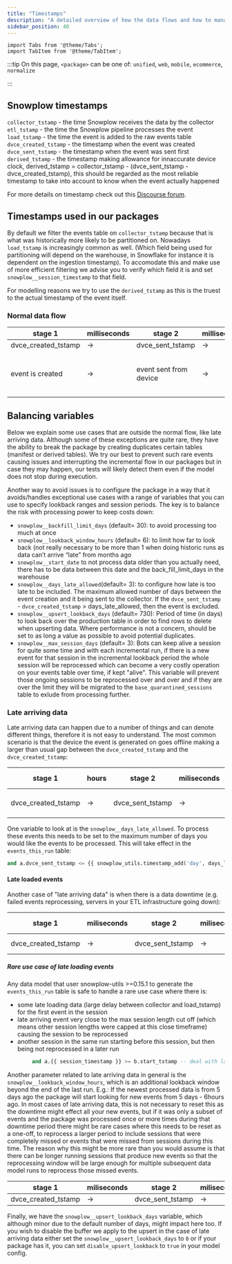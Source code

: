 ```yaml
---
title: "Timestamps"
description: "A detailed overview of how the data flows and how to manage variables for handling edge cases."
sidebar_position: 40
---
```

```mdx-code-block
import Tabs from '@theme/Tabs';
import TabItem from '@theme/TabItem';
```

:::tip
On this page, `<package>` can be one of: `unified`, `web`, `mobile`, `ecommerce`, `normalize`

:::

## Snowplow timestamps
`collector_tstamp` - the time Snowplow receives the data by the collector
`etl_tstamp` - the time the Snowplow pipeline processes the event
`load_tstamp` - the time the event is added to the raw events table
`dvce_created_tstamp` - the timestamp when the event was created
`dvce_sent_tstamp` - the timestamp when the event was sent first
`derived_tstamp` - the timestamp making allowance for innaccurate device clock, derived_tstamp = collector_tstamp - (dvce_sent_tstamp - dvce_created_tstamp), this should be regarded as the most reliable timestamp to take into account to know when the event actually happened

For more details on timestamp check out this [Discourse forum](https://discourse.snowplow.io/t/which-timestamp-is-the-best-to-see-when-an-event-occurred/538).

## Timestamps used in our packages
By default we filter the events table on `collector_tstamp` because that is what was historically more likely to be partitioned on. Nowadays `load_tstamp` is increasingly common as well. (Which field being used for partitioning will depend on the warehouse, in Snowflake for instance it is dependent on the ingestion timestamp). To accomodate this and make use of more efficient filtering we advise you to verify which field it is and set `snowplow__session_timestamp` to that field.

For modelling reasons we try to use the `derived_tstamp` as this is the truest to the actual timestamp of the event itself.


### Normal data flow

| stage 1 |  milliseconds| stage 2   | milliseconds | stage 3        |milliseconds |   stage 4           |
|---------------------|--------------|------------------|--------------|----------------|-------------|------------------|
| dvce_created_tstamp | ->           | dvce_sent_tstamp | -> | collector_tstamp | -> | load_tstamp      |         
| event is created | ->    |    event sent from device| ->    |        snowplow collector receives data        | ->   |   snowplow loader loads event into events table  

## Balancing variables

Below we explain some use cases that are outside the normal flow, like late arriving data. Although some of these exceptions are quite rare, they have the ability to break the package by creating duplicates certain tables (manifest or derived tables). We try our best to prevent such rare events causing issues and interrupting the incremental flow in our packages but in case they may happen, our tests will likely detect them even if the model does not stop during execution. 

Another way to avoid issues is to configure the package in a way that it avoids/handles exceptional use cases with a range of variables that you can use to specify lookback ranges and session periods. The key is to balance the risk with processing power to keep costs down:

- `snowplow__backfill_limit_days` (default= 30): to avoid processing too much at once
- `snowplow__lookback_window_hours` (default= 6): to limit how far to look back (not really necessary to be more than 1 when doing historic runs as data can’t arrive “late” from months ago
- `snowplow__start_date` to not process data older than you actually need, there has to be data between this date and the back_fill_limit_days in the warehouse
- `snowplow__days_late_allowed`(default= 3): to configure how late is too late to be included. The maximum allowed number of days between the event creation and it being sent to the collector. If the `dvce_sent_tstamp` - `dvce_created_tstamp` > days_late_allowed, then the event is excluded.  
- `snowplow__upsert_lookback_days` (default= 730): Period of time (in days) to look back over the production table in order to find rows to delete when upserting data. Where performance is not a concern, should be set to as long a value as possible to avoid potential duplicates.
- `snowplow__max_session_days` (default= 3): Bots can keep alive a session for quite some time and with each incremental run, if there is a new event for that session in the incremental lookback period the whole session will be reprocessed which can become a very costly operation on your events table over time, if kept "alive". This variable will prevent those ongoing sessions to be reprocessed over and over and if they are over the limit they will be migrated to the `base_quarantined_sessions` table to exlude from processing further.

### Late arriving data

Late arriving data can happen due to a number of things and can denote different things, therefore it is not easy to understand. The most common scenario is that the device the event is generated on goes offline making a larger than usual gap between the `dvce_created_tstamp` and the `dvce_created_tstamp`:

| stage 1             | hours | stage 2          | miliseconds | stage 3          | miliseconds | stage 4     | possible reasons    |
|---------------------|-------|------------------|-------------|------------------|-------------|-------------|---------------------|
| dvce_created_tstamp | ->    | dvce_sent_tstamp | ->          | collector_tstamp | ->          | load_tstamp | device goes offline |

One variable to look at is the `snowplow__days_late_allowed`. To process these events this needs to be set to the maximum number of days you would like the events to be processed. This will take effect in the `events_this_run` table:

```sql
and a.dvce_sent_tstamp <= {{ snowplow_utils.timestamp_add('day', days_late_allowed, 'a.dvce_created_tstamp') }}
```

#### Late loaded events
Another case of "late arriving data" is when there is a data downtime (e.g. failed events reprocessing, servers in your ETL infrastructure going down):

| stage 1             | miliseconds | stage 2          | miliseconds | stage 3          | days | stage 4     | possible reasons    |
|---------------------|-------|------------------|-------------|------------------|-------------|-------------|---------------------|
| dvce_created_tstamp | ->    | dvce_sent_tstamp | ->          | collector_tstamp | ->          | load_tstamp | data downtime |

##### Rare use case of late loading events
Any data model that user snowplow-utils >=0.15.1 to generate the `events_this_run` table is safe to handle a rare use case where there is:
- some late loading data (large delay between collector and load_tstamp) for the first event in the session
- late arriving event very close to the max session length cut off (which means other session lengths were capped at this close timeframe) causing the session to be reprocessed
- another session in the same run starting before this session, but then being not reprocessed in a later run

```sql
        and a.{{ session_timestamp }} >= b.start_tstamp -- deal with late loading events
```

Another parameter related to late arriving data in general is the `snowplow__lookback_window_hours`, which is an additional lookback window beyond the end of the last run. E.g.: If the newest processed data is from 5 days ago the package will start looking for new events from 5 days - 6hours ago. In most cases of late arriving data, this is not necessary to reset this as the downtime might effect all your new events, but if it was only a subset of events and the package was processed once or more times during that downtime period there might be rare cases where this needs to be reset as a one-off, to reprocess a larger period to include sessions that were completely missed or events that were missed from sessions during this time. The reason why this might be more rare than you would assume is that there can be longer running sessions that produce new events so that the reprocessing window will be large enough for multiple subsequent data model runs to reprocess those missed events. 

| stage 1             | miliseconds | stage 2          | miliseconds | stage 3          | days | stage 4     |
|---------------------|-------------|------------------|-------------|------------------|------|-------------|
| dvce_created_tstamp | ->          | dvce_sent_tstamp | ->          | collector_tstamp | ->   | load_tstamp |


Finally, we have the `snowplow__upsert_lookback_days` variable, which although minor due to the default number of days, might impact here too. If you wish to disable the buffer we apply to the upsert in the case of late arriving data either set the `snowplow__upsert_lookback_days` to `0` or if your package has it, you can set `disable_upsert_lookback` to `true` in your model config.
